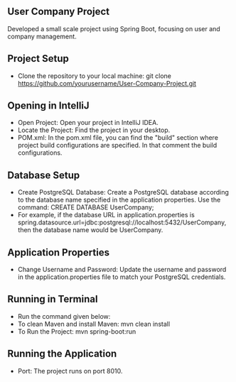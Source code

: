 ## User Company Project

Developed a small scale project using Spring Boot, focusing on user and company management. 

## Project Setup

- Clone the repository to your local machine:
git clone https://github.com/yourusername/User-Company-Project.git

## Opening in IntelliJ	 

- Open Project: Open your project in IntelliJ IDEA.
- Locate the Project: Find the project in your desktop.
- POM.xml: In the pom.xml file, you can find the "build" section where project build configurations are specified. In that comment the build configurations.

## Database Setup

- Create PostgreSQL Database: Create a PostgreSQL database according to the database name specified in the application properties. Use the command:
	CREATE DATABASE UserCompany;
- For example, if the database URL in application.properties is spring.datasource.url=jdbc:postgresql://localhost:5432/UserCompany, then the database name would be UserCompany.

## Application Properties

- Change Username and Password: Update the username and password in the application.properties file to match your PostgreSQL credentials.

## Running in Terminal

- Run the command given below:
- To clean Maven and install Maven: mvn clean install
- To Run the Project: mvn spring-boot:run

## Running the Application

- Port: The project runs on port 8010.
